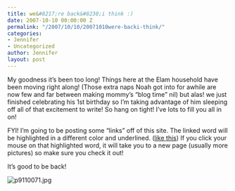 ```yaml
---
title: we&#8217;re back&#8230;i think :)
date: 2007-10-10 00:00:00 Z
permalink: "/2007/10/10/20071010were-backi-think/"
categories:
- Jennifer
- Uncategorized
author: Jennifer
layout: post
---
```


My goodness it&#8217;s been too long! Things here at the Elam household have been moving right along! (Those extra naps Noah got into for awhile are now few and far between making mommy&#8217;s &#8220;blog time&#8221; nil) but alas! we just finished celebrating his 1st birthday so I&#8217;m taking advantage of him sleeping off all of that excitement to write! So hang on tight! I&#8217;ve lots to fill you all in on!

FYI! I&#8217;m going to be posting some &#8220;links&#8221; off of this site. The linked word will be highlighted in a different color and underlined. ([like this](http://www.flickr.com/photos/jenniferandJennifers_photos/ "like this")) If you click your mouse on that highlighted word, it will take you to a new page (usually more pictures) so make sure you check it out!

It&#8217;s good to be back!

<img id="image188" alt="p9110071.jpg" src="/teamelam/assets/images/weand-8217-re-backand-8230-i-think/1192004305000-missing.jpg" />
